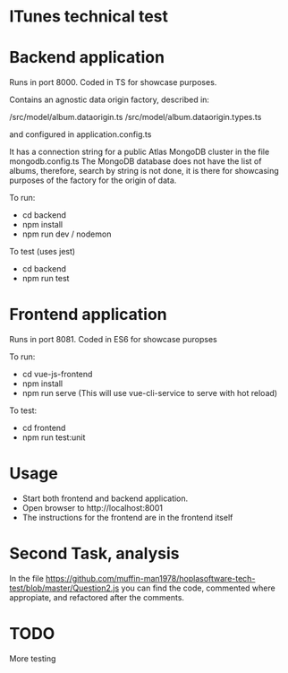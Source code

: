 # ITunes technical test

# Backend application

Runs in port 8000.
Coded in TS for showcase purposes.

Contains an agnostic data origin factory, described in:

/src/model/album.dataorigin.ts
/src/model/album.dataorigin.types.ts

and configured in application.config.ts

It has a connection string for a public Atlas MongoDB cluster in the file mongodb.config.ts
The MongoDB database does not have the list of albums, therefore, search by string is not done, it is there
for showcasing purposes of the factory for the origin of data.

To run:

- cd backend
- npm install
- npm run dev / nodemon

To test (uses jest)

- cd backend
- npm run test


# Frontend application

Runs in port 8081.
Coded in ES6 for showcase puropses

To run:

- cd vue-js-frontend
- npm install
- npm run serve  (This will use vue-cli-service to serve with hot reload)

To test:

- cd frontend
- npm run test:unit

# Usage

- Start both frontend and backend application.
- Open browser to http://localhost:8001
- The instructions for the frontend are in the frontend itself

# Second Task, analysis

In the file https://github.com/muffin-man1978/hoplasoftware-tech-test/blob/master/Question2.js you can find the code, commented where appropiate,
and refactored after the comments.

# TODO

More testing